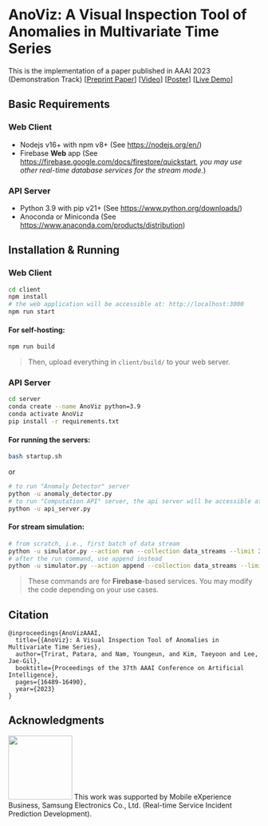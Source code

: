 # AnoViz: A Visual Inspection Tool of Anomalies in Multivariate Time Series

This is the implementation of a paper published in AAAI 2023 (Demonstration Track) [[Preprint Paper](https://time-cad.web.app/files/AnoViz_AAAI23_Paper.pdf)] [[Video](https://www.youtube.com/watch?v=fOHZO3xiMAA)] [[Poster](https://time-cad.web.app/files/AnoViz_AAAI23_Poster.pdf)] [[Live Demo](https://time-cad.web.app)]

## Basic Requirements
### Web Client
- Nodejs v16+ with npm v8+ (See https://nodejs.org/en/)
- Firebase **Web** app (See https://firebase.google.com/docs/firestore/quickstart, *you may use other real-time database services for the stream mode.*)
### API Server
- Python 3.9 with pip v21+ (See https://www.python.org/downloads/)
- Anoconda or Miniconda (See https://www.anaconda.com/products/distribution)

## Installation & Running
### Web Client
```bash
cd client
npm install
# the web application will be accessible at: http://localhost:3000
npm run start
```
#### For self-hosting: 
```bash
npm run build
```
> Then, upload everything in `client/build/` to your web server.
### API Server
```bash
cd server
conda create --name AnoViz python=3.9
conda activate AnoViz
pip install -r requirements.txt
```
#### For running the servers:
```bash
bash startup.sh
```
or
```bash
# to run "Anomaly Detector" server
python -u anomaly_detector.py
# to run "Computation API" server, the api server will be accessible at: http://localhost:5555
python -u api_server.py
```
#### For stream simulation:
```bash
# from scratch, i.e., first batch of data stream
python -u simulator.py --action run --collection data_streams --limit 360
# after the run command, use append instead
python -u simulator.py --action append --collection data_streams --limit 36
```
> These commands are for **Firebase**-based services. You may modify the code depending on your use cases.

## Citation
```
@inproceedings{AnoVizAAAI,
  title={{AnoViz}: A Visual Inspection Tool of Anomalies in Multivariate Time Series},
  author={Trirat, Patara, and Nam, Youngeun, and Kim, Taeyoon and Lee, Jae-Gil},
  booktitle={Proceedings of the 37th AAAI Conference on Artificial Intelligence},
  pages={16489-16490},
  year={2023}
}
```

## Acknowledgments
<img src="https://time-cad.web.app/static/media/samsung_logo.27a04fee8d4a4d941f86.png"  width="128">
This work was supported by Mobile eXperience Business, Samsung Electronics Co., Ltd. (Real-time Service Incident Prediction Development).

